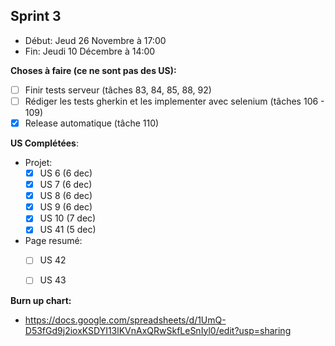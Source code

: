 ## Sprint 3

- Début: Jeud 26 Novembre à 17:00
- Fin: Jeudi 10 Décembre à 14:00

**Choses à faire (ce ne sont pas des US):**
- [ ] Finir tests serveur (tâches 83, 84, 85, 88, 92)
- [ ] Rédiger les tests gherkin et les implementer avec selenium (tâches 106 - 109)
- [x] Release automatique (tâche 110)

**US Complétées**:

- Projet:
  - [x] US 6 (6 dec)
  - [x] US 7 (6 dec)
  - [x] US 8 (6 dec)
  - [x] US 9 (6 dec)
  - [x] US 10 (7 dec)
  - [x] US 41 (5 dec)
- Page resumé:
  - [ ] US 42
  - [ ] US 43


**Burn up chart:**

- https://docs.google.com/spreadsheets/d/1UmQ-D53fGd9j2ioxKSDYI13lKVnAxQRwSkfLeSnIyl0/edit?usp=sharing
